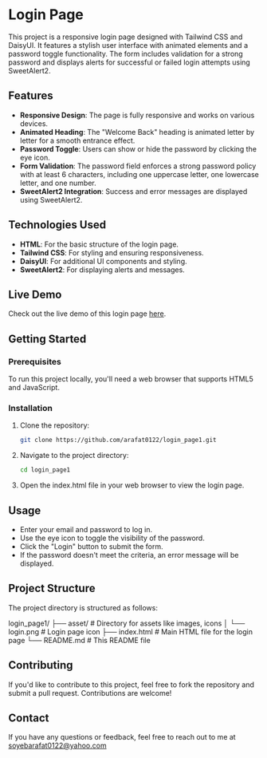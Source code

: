 # Login Page

This project is a responsive login page designed with Tailwind CSS and DaisyUI. It features a stylish user interface with animated elements and a password toggle functionality. The form includes validation for a strong password and displays alerts for successful or failed login attempts using SweetAlert2.

## Features

- **Responsive Design**: The page is fully responsive and works on various devices.
- **Animated Heading**: The "Welcome Back" heading is animated letter by letter for a smooth entrance effect.
- **Password Toggle**: Users can show or hide the password by clicking the eye icon.
- **Form Validation**: The password field enforces a strong password policy with at least 6 characters, including one uppercase letter, one lowercase letter, and one number.
- **SweetAlert2 Integration**: Success and error messages are displayed using SweetAlert2.

## Technologies Used

- **HTML**: For the basic structure of the login page.
- **Tailwind CSS**: For styling and ensuring responsiveness.
- **DaisyUI**: For additional UI components and styling.
- **SweetAlert2**: For displaying alerts and messages.

## Live Demo

Check out the live demo of this login page [here](https://arafat0122.github.io/login_page1/).

## Getting Started

### Prerequisites

To run this project locally, you'll need a web browser that supports HTML5 and JavaScript.

### Installation

1. Clone the repository:

   ```bash
   git clone https://github.com/arafat0122/login_page1.git

2. Navigate to the project directory:

   ```bash
   cd login_page1

3. Open the index.html file in your web browser to view the login page.

## Usage
- Enter your email and password to log in.
- Use the eye icon to toggle the visibility of the password.
- Click the "Login" button to submit the form.
- If the password doesn't meet the criteria, an error message will be displayed.

## Project Structure

The project directory is structured as follows:

login_page1/
├── asset/ # Directory for assets like images, icons
│ └── login.png # Login page icon
├── index.html # Main HTML file for the login page
└── README.md # This README file


## Contributing

If you'd like to contribute to this project, feel free to fork the repository and submit a pull request. Contributions are welcome!

## Contact
If you have any questions or feedback, feel free to reach out to me at soyebarafat0122@yahoo.com

